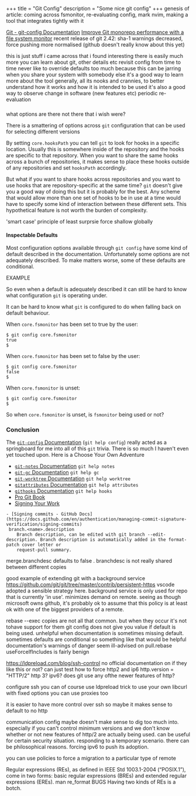 +++
title = "Git Config"
description = "Some nice git config"
+++
genesis of article: coming across fsmonitor, re-evaluating config, mark nvim, making a tool that integrates tightly with it

[Git - git-config Documentation](https://git-scm.com/docs/git-config)
[Improve Git monorepo performance with a file system monitor](https://github.blog/2022-06-29-improve-git-monorepo-performance-with-a-file-system-monitor/)
recent release of git 2.42: sha-1 warnings decreased, force pushing more normalised (github doesn't really know about this yet)

this is just stuff i came across that i found interesting
there is easily much more you can learn about git, other details etc
revisit config from time to time
never like to override defaults too much because this can be jarring when you share your system with somebody else
it's a good way to learn more about the tool generally, all its nooks and crannies, to better understand how it works and how it is intended to be used
it's also a good way to observe change in software (new features etc)
periodic re-evaluation

### 
what options are there not there that i wish were?

There is a smattering of options across `git` configuration that can be used
for selecting different versions

By setting `core.hooksPath` you can tell `git` to look for hooks in a specific
location.  Usually this is somewhere inside of the repository and the hooks are
specific to that repository.  When you want to share the same hooks across a
bunch of repositories, it makes sense to place these hooks outside of any
repositories and set `hooksPath` accordingly.

But what if you want to share hooks across repositories and you want to use
hooks that are repository-specific at the same time?  `git` doesn't give you a
good way of doing this but it is probably for the best.  Any scheme that would
allow more than one set of hooks to be in use at a time would have to specify
some kind of interaction between these different sets. This hypothetical
feature is not worth the burden of complexity.

'smart case'
principle of least surprsie
force shallow globally

#### Inspectable Defaults

Most configuration options available through `git config` have some kind of
default described in the documentation. Unfortunately some options are not
adequately described. To make matters worse, some of these defaults are
conditional.

EXAMPLE

So even when a default is adequately described it can still be
hard to know what configuration `git` is operating under.

It can be hard to know what `git` is configured to do when falling back on
default behaviour.

When `core.fsmonitor` has been set to true by the user:
```
$ git config core.fsmonitor
true
$
```
When `core.fsmonitor` has been set to false by the user:
```
$ git config core.fsmonitor
false
$
```
When `core.fsmonitor` is unset:
```
$ git config core.fsmonitor
$
```
So when `core.fsmonitor` is unset, is `fsmonitor` being used or not?

### Conclusion

The [`git-config` Documentation](https://git-scm.com/docs/git-config) (`git
help config`) really acted as a springboard for me into all of this `git`
trivia.  There is so much I haven't even yet touched upon.  Here is a Choose
Your Own Adventure

- [`git-notes` Documentation](https://git-scm.com/docs/git-notes) `git help notes`
- [`git-gc` Documentation](https://git-scm.com/docs/git-gc) `git help gc`
- [`git-worktree` Documentation](https://git-scm.com/docs/git-worktree) `git help worktree`
- [`gitattributes` Documentation](https://git-scm.com/docs/gitattributes) `git help attributes`
- [`githooks` Documentation](https://git-scm.com/docs/githooks) `git help hooks`
- [Pro Git Book](https://git-scm.com/book/en/v2)
- [Signing Your Work](https://git-scm.com/book/en/v2/Git-Tools-Signing-Your-Work)

```
- [Signing commits - GitHub Docs](https://docs.github.com/en/authentication/managing-commit-signature-verification/signing-commits)
 branch.<name>.description
    Branch description, can be edited with git branch --edit-description. Branch description is automatically added in the format-patch cover letter or
    request-pull summary.
```

merge.branchdesc defaults to false .  branchdesc is not really shared between different copies

good example of extending git with a background service
https://github.com/git/git/tree/master/contrib/persistent-https
vscode adopted a sensible strategy here.  background service is only used for repo that is currently 'in use'.  minimizes demand on remote.  seeing as though microsoft owns github, it's probably ok to assume that this policy is at least ok with one of the biggest providers of a remote.

rebase --exec
copies are not all that common.  but when they occur it's not tohave support for them
git config does not give you value if default is being used.  unhelpful when documentation is sometimes missing default.
sometimes defaults are conditional so something like that would be helpful
documentation's warnings of danger seem ill-advised on pull.rebase
useForceIfIncludes is fairly benign

https://ldpreload.com/blog/ssh-control
no official documentation on if they like this or not?
can just test
how to force http2 and ip6
http.version = "HTTP/2"
http 3?
ipv6?
does git use any ofthe newer features of http?

configure ssh 
you can of course use ldpreload trick to use your own libcurl with fixed options
you can use proxies too

it is easier to have more control over ssh
so maybe it makes sense to default to no http

communication config maybe doesn't make sense to dig too much into.  especially if you can't control minimum versions and we don't know whether or not new features of http/2 are actually being used.  can be useful for certain security situation.  responding to a temporary scenario.  there can be philosophical reasons.  forcing ipv6 to push its adoption.

you can use policies to force a migration to a particular type of remote

[^oldgrep]: When I'm talking about plain old grep, I'm talking about `[Apple's BSD grep](https://opensource.apple.com/source/text_cmds/text_cmds-101.40.1/grep/)` or `[GNU grep](https://ftp.gnu.org/gnu/grep/)` or `[FreeBSD grep](https://cgit.freebsd.org/src/tree/usr.bin/grep/)`.  The `grep` that came with your operating system is probably one of these (or one of its distant relatives).

Regular expressions (REs), as defined in IEEE Std 1003.1-2004 (“POSIX.1”), come in two forms: basic regular expressions (BREs) and extended regular expressions (EREs).
man re_format 
BUGS
Having two kinds of REs is a botch.

